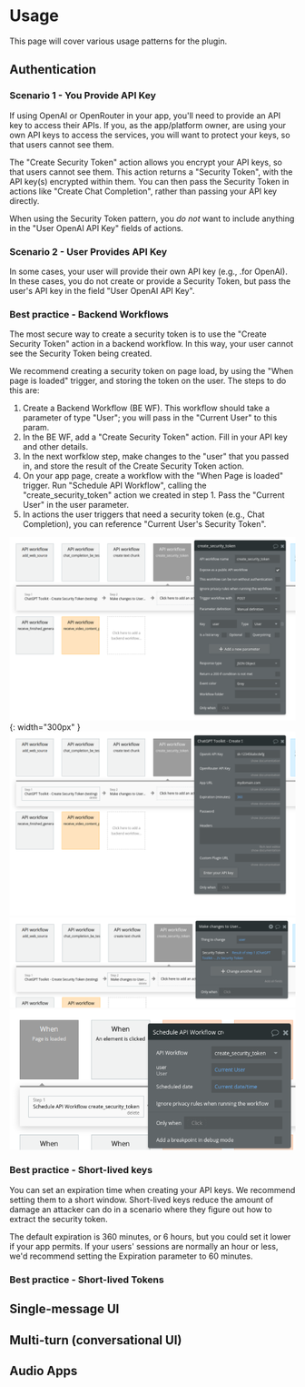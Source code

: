 # Usage

This page will cover various usage patterns for the plugin.

## Authentication

### Scenario 1 - You Provide API Key

If using OpenAI or OpenRouter in your app, you'll need to provide an API key to access their APIs.  If you, as the app/platform owner, are using your own API keys to access the services, you will want to protect your keys, so that users cannot see them.  

The "Create Security Token" action allows you encrypt your API keys, so that users cannot see them.  This action returns a "Security Token", with the API key(s) encrypted within them.  You can then pass the Security Token in actions like "Create Chat Completion", rather than passing your API key directly.

When using the Security Token pattern, you *do not* want to include anything in the "User OpenAI API Key" fields of actions.

### Scenario 2 - User Provides API Key

In some cases, your user will provide their own API key (e.g., .for OpenAI).  In these cases, you do not create or provide a Security Token, but pass the user's API key in the field "User OpenAI API Key".

### Best practice - Backend Workflows

The most secure way to create a security token is to use the "Create Security Token" action in a backend workflow.  In this way, your user cannot see the Security Token being created.

We recommend creating a security token on page load, by using the "When page is loaded" trigger, and storing the token on the user.  The steps to do this are:

1. Create a Backend Workflow (BE WF).  This workflow should take a parameter of type "User"; you will pass in the "Current User" to this param.
2. In the BE WF, add a "Create Security Token" action.  Fill in your API key and other details.
3. In the next worfklow step, make changes to the "user" that you passed in, and store the result of the Create Security Token action.
4. On your app page, create a workflow with the "When Page is loaded" trigger.  Run "Schedule API Workflow", calling the "create_security_token" action we created in step 1.  Pass the "Current User" in the user parameter.
5. In actions the user triggers that need a security token (e.g., Chat Completion), you can reference "Current User's Security Token".

![Auth - screenshot 1](images/auth_1_be_wf.png){: width="300px" }
![Auth - screenshot 2](images/auth_2_create_security_token.png)
![Auth - screenshot 3](images/auth_3_make_changes_to_user.png)
![Auth - screenshot 4](images/auth_4_page_is_loaded.png)

### Best practice - Short-lived keys

You can set an expiration time when creating your API keys.  We recommend setting them to a short window.  Short-lived keys reduce the amount of damage an attacker can do in a scenario where they figure out how to extract the security token.

The default expiration is 360 minutes, or 6 hours, but you could set it lower if your app permits.  If your users' sessions are normally an hour or less, we'd recommend setting the Expiration parameter to 60 minutes.


### Best practice - Short-lived Tokens

## Single-message UI

## Multi-turn (conversational UI)

## Audio Apps